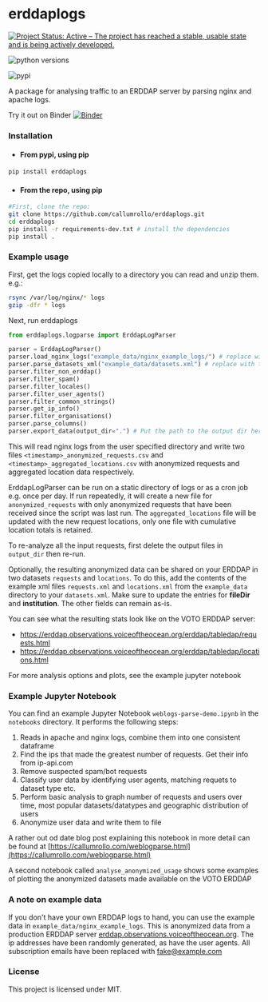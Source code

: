 # erddaplogs

[![Project Status: Active – The project has reached a stable, usable state and is being actively developed.](https://www.repostatus.org/badges/latest/active.svg)](https://www.repostatus.org/#active)

![python versions](https://img.shields.io/pypi/pyversions/erddaplogs.svg)

![pypi](https://badge.fury.io/py/erddaplogs.svg)


A package for analysing traffic to an ERDDAP server by parsing nginx and apache logs.

Try it out on Binder [![Binder](https://mybinder.org/badge_logo.svg)](https://mybinder.org/v2/gh/callumrollo/erddaplogs/HEAD?labpath=weblogs-parse-demo.ipynb)

### Installation

* #### From pypi, using pip

```sh
pip install erddaplogs
```

* #### From the repo, using pip

```sh
#First, clone the repo:
git clone https://github.com/callumrollo/erddaplogs.git
cd erddaplogs
pip install -r requirements-dev.txt # install the dependencies
pip install .
```

### Example usage


First, get the logs copied locally to a directory you can read and unzip them. e.g.:

```bash
rsync /var/log/nginx/* logs
gzip -dfr * logs
```
Next, run erddaplogs

```python
from erddaplogs.logparse import ErddapLogParser

parser = ErddapLogParser()
parser.load_nginx_logs("example_data/nginx_example_logs/") # replace with the path to your logs
parser.parse_datasets_xml("example_data/datasets.xml") # replace with the path to your xml, or remove this line
parser.filter_non_erddap()
parser.filter_spam()
parser.filter_locales()
parser.filter_user_agents()
parser.filter_common_strings()
parser.get_ip_info()
parser.filter_organisations()
parser.parse_columns()
parser.export_data(output_dir=".") # Put the path to the output dir here. Preferably somewhere your ERDDAP can read
```

This will read nginx logs from the user specified directory and write two files `<timestamp>_anonymized_requests.csv` and `<timestamp>_aggregated_locations.csv` with anonymized requests and aggregated location data respectively. 

ErddapLogParser can be run on a static directory of logs or as a cron job e.g. once per day. If run repeatedly, it will create a new file for `anonymized_requests` with only anonymized requests that have been received since the script was last run. The `aggregated_locations` file will be updated with the new request locations, only one file with cumulative location totals is retained. 

To re-analyze all the input requests, first delete the output files in `output_dir` then re-run.

Optionally, the resulting anonymized data can be shared on your ERDDAP in two datasets `requests` and `locations`. To do this, add the contents of the example xml files `requests.xml` and `locations.xml` from the `example_data` directory to your `datasets.xml`. Make sure to update the entries for **fileDir** and **institution**. The other fields can remain as-is.

You can see what the resulting stats look like on the VOTO ERDDAP server:

- https://erddap.observations.voiceoftheocean.org/erddap/tabledap/requests.html
- https://erddap.observations.voiceoftheocean.org/erddap/tabledap/locations.html
 
For more analysis options and plots, see the example jupyter notebook

### Example Jupyter Notebook

You can find an example Jupyter Notebook `weblogs-parse-demo.ipynb` in the `notebooks` directory. It performs the following steps:

1. Reads in apache and nginx logs, combine them into one consistent dataframe
2. Find the ips that made the greatest number of requests. Get their info from ip-api.com
3. Remove suspected spam/bot requests
4. Classify user data by identifying user agents, matching requets to dataset type etc.
5. Perform basic analysis to graph number of requests and users over time, most popular datasets/datatypes and geographic distribution of users
6. Anonymize user data and write them to file

A rather out od date blog post explaining this notebook in more detail can be found at [https://callumrollo.com/weblogparse.html](https://callumrollo.com/weblogparse.html)

A second notebook called `analyse_anonymized_usage` shows some examples of plotting the anonymized datasets made available on the VOTO ERDDAP

### A note on example data

If you don't have your own ERDDAP logs to hand, you can use the example data in `example_data/nginx_example_logs`. This is anonymized data from a production ERDDAP server [erddap.observations.voiceoftheocean.org](https://erddap.observations.voiceoftheocean.org/erddap). The ip addresses have been randomly generated, as have the user agents. All subscription emails have been replaced with fake@example.com


### License

This project is licensed under MIT.
